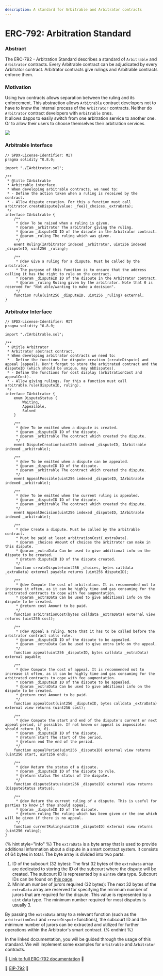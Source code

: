 ```yaml
---
description: A standard for Arbitrable and Arbitrator contracts
---
```


# ERC-792: Arbitration Standard

### Abstract

The ERC-792 - Arbitration Standard describes a standard of `Arbitrable` and `Arbitrator` contracts. Every Arbitrable contract can be adjudicated by every Arbitrator contract. Arbitrator contracts give rulings and Arbitrable contracts enforce them.

### Motivation

Using two contracts allows separation between the ruling and its enforcement. This abstraction allows `Arbitrable` contract developers not to have to know the internal process of the `Arbitrator` contracts. Neither do `Arbitrator` contract developers with `Arbitrable` ones.\
It allows dapps to easily switch from one arbitration service to another one. Or to allow their users to choose themselves their arbitration services.

![](<../../.gitbook/assets/image (12).png>)

### Arbitrable Interface

```solidity
// SPDX-License-Identifier: MIT
pragma solidity ^0.8.0;

import "./IArbitrator.sol";

/**
 * @title IArbitrable
 * Arbitrable interface.
 * When developing arbitrable contracts, we need to:
 * - Define the action taken when a ruling is received by the contract.
 * - Allow dispute creation. For this a function must call arbitrator.createDispute{value: _fee}(_choices,_extraData);
 */
interface IArbitrable {
    /**
     * @dev To be raised when a ruling is given.
     * @param _arbitrator The arbitrator giving the ruling.
     * @param _disputeID ID of the dispute in the Arbitrator contract.
     * @param _ruling The ruling which was given.
     */
    event Ruling(IArbitrator indexed _arbitrator, uint256 indexed _disputeID, uint256 _ruling);

    /**
     * @dev Give a ruling for a dispute. Must be called by the arbitrator.
     * The purpose of this function is to ensure that the address calling it has the right to rule on the contract.
     * @param _disputeID ID of the dispute in the Arbitrator contract.
     * @param _ruling Ruling given by the arbitrator. Note that 0 is reserved for "Not able/wanting to make a decision".
     */
    function rule(uint256 _disputeID, uint256 _ruling) external;
}
```

### Arbitrator Interface

```solidity
// SPDX-License-Identifier: MIT
pragma solidity ^0.8.0;

import "./IArbitrable.sol";

/**
 * @title Arbitrator
 * Arbitrator abstract contract.
 * When developing arbitrator contracts we need to:
 * - Define the functions for dispute creation (createDispute) and appeal (appeal). Don't forget to store the arbitrated contract and the disputeID (which should be unique, may nbDisputes).
 * - Define the functions for cost display (arbitrationCost and appealCost).
 * - Allow giving rulings. For this a function must call arbitrable.rule(disputeID, ruling).
 */
interface IArbitrator {
    enum DisputeStatus {
        Waiting,
        Appealable,
        Solved
    }

    /**
     * @dev To be emitted when a dispute is created.
     * @param _disputeID ID of the dispute.
     * @param _arbitrable The contract which created the dispute.
     */
    event DisputeCreation(uint256 indexed _disputeID, IArbitrable indexed _arbitrable);

    /**
     * @dev To be emitted when a dispute can be appealed.
     * @param _disputeID ID of the dispute.
     * @param _arbitrable The contract which created the dispute.
     */
    event AppealPossible(uint256 indexed _disputeID, IArbitrable indexed _arbitrable);

    /**
     * @dev To be emitted when the current ruling is appealed.
     * @param _disputeID ID of the dispute.
     * @param _arbitrable The contract which created the dispute.
     */
    event AppealDecision(uint256 indexed _disputeID, IArbitrable indexed _arbitrable);

    /**
     * @dev Create a dispute. Must be called by the arbitrable contract.
     * Must be paid at least arbitrationCost(_extraData).
     * @param _choices Amount of choices the arbitrator can make in this dispute.
     * @param _extraData Can be used to give additional info on the dispute to be created.
     * @return disputeID ID of the dispute created.
     */
    function createDispute(uint256 _choices, bytes calldata _extraData) external payable returns (uint256 disputeID);

    /**
     * @dev Compute the cost of arbitration. It is recommended not to increase it often, as it can be highly time and gas consuming for the arbitrated contracts to cope with fee augmentation.
     * @param _extraData Can be used to give additional info on the dispute to be created.
     * @return cost Amount to be paid.
     */
    function arbitrationCost(bytes calldata _extraData) external view returns (uint256 cost);

    /**
     * @dev Appeal a ruling. Note that it has to be called before the arbitrator contract calls rule.
     * @param _disputeID ID of the dispute to be appealed.
     * @param _extraData Can be used to give extra info on the appeal.
     */
    function appeal(uint256 _disputeID, bytes calldata _extraData) external payable;

    /**
     * @dev Compute the cost of appeal. It is recommended not to increase it often, as it can be highly time and gas consuming for the arbitrated contracts to cope with fee augmentation.
     * @param _disputeID ID of the dispute to be appealed.
     * @param _extraData Can be used to give additional info on the dispute to be created.
     * @return cost Amount to be paid.
     */
    function appealCost(uint256 _disputeID, bytes calldata _extraData) external view returns (uint256 cost);

    /**
     * @dev Compute the start and end of the dispute's current or next appeal period, if possible. If not known or appeal is impossible: should return (0, 0).
     * @param _disputeID ID of the dispute.
     * @return start The start of the period.
     * @return end The end of the period.
     */
    function appealPeriod(uint256 _disputeID) external view returns (uint256 start, uint256 end);

    /**
     * @dev Return the status of a dispute.
     * @param _disputeID ID of the dispute to rule.
     * @return status The status of the dispute.
     */
    function disputeStatus(uint256 _disputeID) external view returns (DisputeStatus status);

    /**
     * @dev Return the current ruling of a dispute. This is useful for parties to know if they should appeal.
     * @param _disputeID ID of the dispute.
     * @return ruling The ruling which has been given or the one which will be given if there is no appeal.
     */
    function currentRuling(uint256 _disputeID) external view returns (uint256 ruling);
}
```

{% hint style="info" %}
The `extraData` is a byte array that is used to provide additional information about a dispute in a smart contract system. It consists of 64 bytes in total. The byte array is divided into two parts:

1. ID of the subcourt (32 bytes): The first 32 bytes of the `extraData` array are dedicated to storing the ID of the subcourt where the dispute will be created. The subcourt ID is represented by a `uint96` data type. Subcourt IDs can be found on [this page](https://klerosboard.com/1/courts).
2. Minimum number of jurors required (32 bytes): The next 32 bytes of the `extraData` array are reserved for specifying the minimum number of jurors that are required for the dispute. This value is represented by a `uint` data type. The minimum number required for most disputes is usually 3.

By passing the `extraData` array to a relevant function (such as the `arbitrationCost` and `createDispute` functions), the subcourt ID and the minimum number of jurors can be extracted and utilized for further operations within the Arbitrator's smart contract.
{% endhint %}

In the linked documentation, you will be guided through the usage of this standard. We will implement some examples for `Arbitrable` and `Arbitrator` contracts.

📖 [Link to full ERC-792 documentation](https://developer.kleros.io/en/latest/index.html) 📖

📜 [EIP-792](https://github.com/ethereum/EIPs/issues/792) 📜
